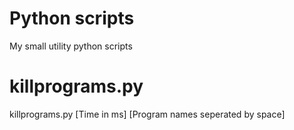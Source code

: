 # Python scripts
My small utility python scripts

# killprograms.py
killprograms.py \[Time in ms] \[Program names seperated by space]
